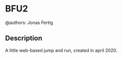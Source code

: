 # BFU2

@authors: Jonas Fertig

## Description
A little web-based jump and run, created in april 2020.
